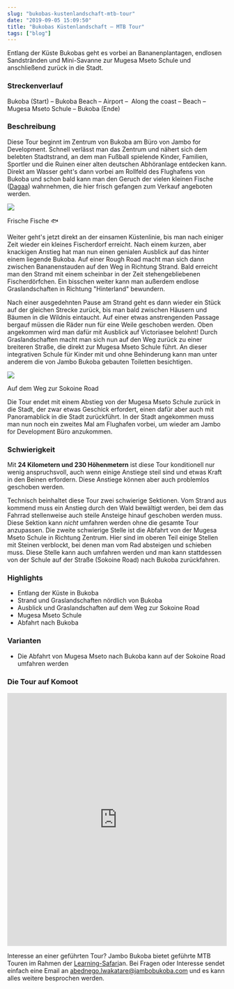 ```yaml
---
slug: "bukobas-kustenlandschaft-mtb-tour"
date: "2019-09-05 15:09:50"
title: "Bukobas Küstenlandschaft – MTB Tour"
tags: ["blog"]
---
```

Entlang der Küste Bukobas geht es vorbei an Bananenplantagen, endlosen Sandstränden und Mini-Savanne zur Mugesa Mseto Schule und anschließend zurück in die Stadt.

### Streckenverlauf

Bukoba (Start) – Bukoba Beach – Airport –  Along the coast – Beach – Mugesa Mseto Schule – Bukoba (Ende)

### Beschreibung

Diese Tour beginnt im Zentrum von Bukoba am Büro von Jambo for Development. Schnell verlässt man das Zentrum und nähert sich dem belebten Stadtstrand, an dem man Fußball spielende Kinder, Familien, Sportler und die Ruinen einer alten deutschen Abhöranlage entdecken kann. Direkt am Wasser geht's dann vorbei am Rollfeld des Flughafens von Bukoba und schon bald kann man den Geruch der vielen kleinen Fische ([Dagaa](https://securefisheries.org/news/dagaa-tiny-fish-major-impact)) wahrnehmen, die hier frisch gefangen zum Verkauf angeboten werden.

![](/content/images/2019/09/IMG_2091.jpeg)

Frische Fische 🐟

Weiter geht's jetzt direkt an der einsamen Küstenlinie, bis man nach einiger Zeit wieder ein kleines Fischerdorf erreicht. Nach einem kurzen, aber knackigen Anstieg hat man nun einen genialen Ausblick auf das hinter einem liegende Bukoba. Auf einer Rough Road macht man sich dann zwischen Bananenstauden auf den Weg in Richtung Strand. Bald erreicht man den Strand mit einem scheinbar in der Zeit stehengebliebenen Fischerdörfchen. Ein bisschen weiter kann man außerdem endlose Graslandschaften in Richtung "Hinterland" bewundern.

Nach einer ausgedehnten Pause am Strand geht es dann wieder ein Stück auf der gleichen Strecke zurück, bis man bald zwischen Häusern und Bäumen in die Wildnis eintaucht. Auf einer etwas anstrengenden Passage bergauf müssen die Räder nun für eine Weile geschoben werden. Oben angekommen wird man dafür mit Ausblick auf Victoriasee belohnt! Durch Graslandschaften macht man sich nun auf den Weg zurück zu einer breiteren Straße, die direkt zur Mugesa Mseto Schule führt. An dieser integrativen Schule für Kinder mit und ohne Behinderung kann man unter anderem die von Jambo Bukoba gebauten Toiletten besichtigen.

![](/content/images/2019/09/A3FFE405-3383-4B09-8B5C-ADC88FA03692_image-2.jpeg)

Auf dem Weg zur Sokoine Road

Die Tour endet mit einem Abstieg von der Mugesa Mseto Schule zurück in die Stadt, der zwar etwas Geschick erfordert, einen dafür aber auch mit Panoramablick in die Stadt zurückführt. In der Stadt angekommen muss man nun noch ein zweites Mal am Flughafen vorbei, um wieder am Jambo for Development Büro anzukommen.  

### Schwierigkeit

Mit **24 Kilometern und 230 Höhenmetern** ist diese Tour konditionell nur wenig anspruchsvoll, auch wenn einige Anstiege steil sind und etwas Kraft in den Beinen erfordern. Diese Anstiege können aber auch problemlos geschoben werden.

Technisch beinhaltet diese Tour zwei schwierige Sektionen. Vom Strand aus kommend muss ein Anstieg durch den Wald bewältigt werden, bei dem das Fahrrad stellenweise auch steile Ansteige hinauf geschoben werden muss. Diese Sektion kann _nicht_ umfahren werden ohne die gesamte Tour anzupassen. Die zweite schwierige Stelle ist die Abfahrt von der Mugesa Mseto Schule in Richtung Zentrum. Hier sind im oberen Teil einige Stellen mit Steinen verblockt, bei denen man vom Rad absteigen und schieben muss. Diese Stelle kann auch umfahren werden und man kann stattdessen von der Schule auf der Straße (Sokoine Road) nach Bukoba zurückfahren.

### Highlights

*   Entlang der Küste in Bukoba
*   Strand und Graslandschaften nördlich von Bukoba
*   Ausblick und Graslandschaften auf dem Weg zur Sokoine Road
*   Mugesa Mseto Schule
*   Abfahrt nach Bukoba

### Varianten

*   Die Abfahrt von Mugesa Mseto nach Bukoba kann auf der Sokoine Road umfahren werden

### Die Tour auf Komoot

<iframe src="https://www.komoot.de/tour/91846864/embed?profile=1" width="100%" height="580" frameborder="0" scrolling="no"></iframe>

Interesse an einer geführten Tour? Jambo Bukoba bietet geführte MTB Touren im Rahmen der [Learning-Safari](https://www.jambobukoba.com/reisen-und-lernen/)an. Bei Fragen oder Interesse sendet einfach eine Email an [abednego.lwakatare@jambobukoba.com](mailto:abednego.lwakatare@jambobukoba.com) und es kann alles weitere besprochen werden.